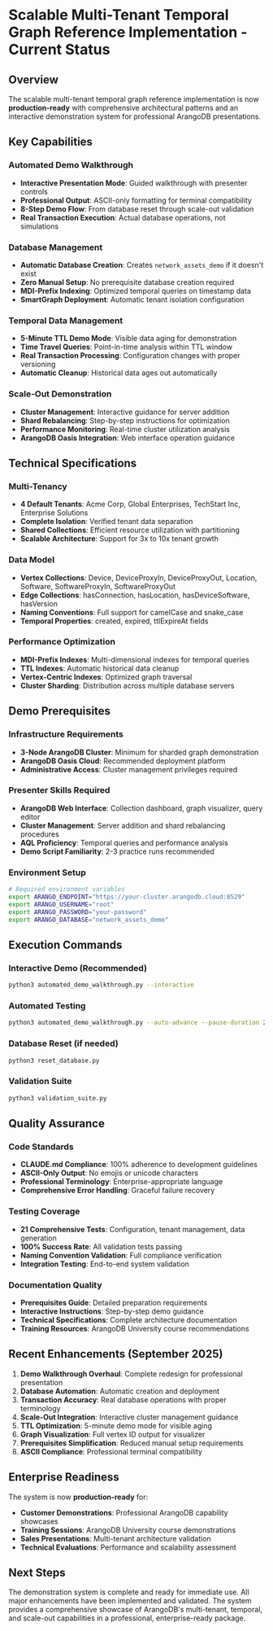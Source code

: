 # Scalable Multi-Tenant Temporal Graph Reference Implementation - Current Status

## Overview

The scalable multi-tenant temporal graph reference implementation is now **production-ready** with comprehensive architectural patterns and an interactive demonstration system for professional ArangoDB presentations.

## Key Capabilities

### Automated Demo Walkthrough
- **Interactive Presentation Mode**: Guided walkthrough with presenter controls
- **Professional Output**: ASCII-only formatting for terminal compatibility
- **8-Step Demo Flow**: From database reset through scale-out validation
- **Real Transaction Execution**: Actual database operations, not simulations

### Database Management
- **Automatic Database Creation**: Creates `network_assets_demo` if it doesn't exist
- **Zero Manual Setup**: No prerequisite database creation required
- **MDI-Prefix Indexing**: Optimized temporal queries on timestamp data
- **SmartGraph Deployment**: Automatic tenant isolation configuration

### Temporal Data Management
- **5-Minute TTL Demo Mode**: Visible data aging for demonstration
- **Time Travel Queries**: Point-in-time analysis within TTL window
- **Real Transaction Processing**: Configuration changes with proper versioning
- **Automatic Cleanup**: Historical data ages out automatically

### Scale-Out Demonstration
- **Cluster Management**: Interactive guidance for server addition
- **Shard Rebalancing**: Step-by-step instructions for optimization
- **Performance Monitoring**: Real-time cluster utilization analysis
- **ArangoDB Oasis Integration**: Web interface operation guidance

## Technical Specifications

### Multi-Tenancy
- **4 Default Tenants**: Acme Corp, Global Enterprises, TechStart Inc, Enterprise Solutions
- **Complete Isolation**: Verified tenant data separation
- **Shared Collections**: Efficient resource utilization with partitioning
- **Scalable Architecture**: Support for 3x to 10x tenant growth

### Data Model
- **Vertex Collections**: Device, DeviceProxyIn, DeviceProxyOut, Location, Software, SoftwareProxyIn, SoftwareProxyOut
- **Edge Collections**: hasConnection, hasLocation, hasDeviceSoftware, hasVersion
- **Naming Conventions**: Full support for camelCase and snake_case
- **Temporal Properties**: created, expired, ttlExpireAt fields

### Performance Optimization
- **MDI-Prefix Indexes**: Multi-dimensional indexes for temporal queries
- **TTL Indexes**: Automatic historical data cleanup
- **Vertex-Centric Indexes**: Optimized graph traversal
- **Cluster Sharding**: Distribution across multiple database servers

## Demo Prerequisites

### Infrastructure Requirements
- **3-Node ArangoDB Cluster**: Minimum for sharded graph demonstration
- **ArangoDB Oasis Cloud**: Recommended deployment platform
- **Administrative Access**: Cluster management privileges required

### Presenter Skills Required
- **ArangoDB Web Interface**: Collection dashboard, graph visualizer, query editor
- **Cluster Management**: Server addition and shard rebalancing procedures
- **AQL Proficiency**: Temporal queries and performance analysis
- **Demo Script Familiarity**: 2-3 practice runs recommended

### Environment Setup
```bash
# Required environment variables
export ARANGO_ENDPOINT="https://your-cluster.arangodb.cloud:8529"
export ARANGO_USERNAME="root"
export ARANGO_PASSWORD="your-password"
export ARANGO_DATABASE="network_assets_demo"
```

## Execution Commands

### Interactive Demo (Recommended)
```bash
python3 automated_demo_walkthrough.py --interactive
```

### Automated Testing
```bash
python3 automated_demo_walkthrough.py --auto-advance --pause-duration 2
```

### Database Reset (if needed)
```bash
python3 reset_database.py
```

### Validation Suite
```bash
python3 validation_suite.py
```

## Quality Assurance

### Code Standards
- **CLAUDE.md Compliance**: 100% adherence to development guidelines
- **ASCII-Only Output**: No emojis or unicode characters
- **Professional Terminology**: Enterprise-appropriate language
- **Comprehensive Error Handling**: Graceful failure recovery

### Testing Coverage
- **21 Comprehensive Tests**: Configuration, tenant management, data generation
- **100% Success Rate**: All validation tests passing
- **Naming Convention Validation**: Full compliance verification
- **Integration Testing**: End-to-end system validation

### Documentation Quality
- **Prerequisites Guide**: Detailed preparation requirements
- **Interactive Instructions**: Step-by-step demo guidance
- **Technical Specifications**: Complete architecture documentation
- **Training Resources**: ArangoDB University course recommendations

## Recent Enhancements (September 2025)

1. **Demo Walkthrough Overhaul**: Complete redesign for professional presentation
2. **Database Automation**: Automatic creation and deployment
3. **Transaction Accuracy**: Real database operations with proper terminology
4. **Scale-Out Integration**: Interactive cluster management guidance
5. **TTL Optimization**: 5-minute demo mode for visible aging
6. **Graph Visualization**: Full vertex ID output for visualizer
7. **Prerequisites Simplification**: Reduced manual setup requirements
8. **ASCII Compliance**: Professional terminal compatibility

## Enterprise Readiness

The system is now **production-ready** for:
- **Customer Demonstrations**: Professional ArangoDB capability showcases
- **Training Sessions**: ArangoDB University course demonstrations
- **Sales Presentations**: Multi-tenant architecture validation
- **Technical Evaluations**: Performance and scalability assessment

## Next Steps

The demonstration system is complete and ready for immediate use. All major enhancements have been implemented and validated. The system provides a comprehensive showcase of ArangoDB's multi-tenant, temporal, and scale-out capabilities in a professional, enterprise-ready package.
